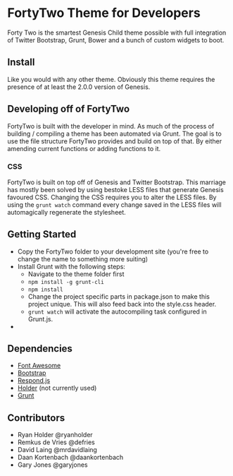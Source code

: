 # FortyTwo Theme for Developers

Forty Two is the smartest Genesis Child theme possible with full integration of Twitter Bootstrap, Grunt, Bower and a bunch of custom widgets to boot.

## Install

Like you would with any other theme. Obviously this theme requires the presence of at least the 2.0.0 version of Genesis.

## Developing off of FortyTwo

FortyTwo is built with the developer in mind. As much of the process of building / compiling a theme has been automated via Grunt. The goal is to use the file structure FortyTwo provides and build on top of that. By either amending current functions or adding functions to it.

### CSS

FortyTwo is built on top off of Genesis and Twitter Bootstrap. This marriage has mostly been solved by using bestoke LESS files that generate Genesis favoured CSS. Changing the CSS requires you to alter the LESS files. By using the ```grunt watch``` command every change saved in the LESS files will automagically regenerate the stylesheet.

## Getting Started

* Copy the FortyTwo folder to your development site (you're free to change the name to something more suiting)
* Install Grunt with the following steps:
	* Navigate to the theme folder first
	* ```npm install -g grunt-cli```
	* ```npm install```
	* Change the project specific parts in package.json to make this project unique. This will also feed back into the style.css header.
	* ```grunt watch``` will activate the autocompiling task configured in Grunt.js.
*

## Dependencies

* [Font Awesome](https://github.com/FortAwesome/Font-Awesome/releases)
* [Bootstrap](https://github.com/twbs/bootstrap/releases)
* [Respond.js](https://github.com/scottjehl/Respond/releases)
* [Holder](https://github.com/imsky/holder/releases) (not currently used)
* [Grunt](http://gruntjs.com/)

## Contributors

* Ryan Holder @ryanholder
* Remkus de Vries @defries
* David Laing @mrdavidlaing
* Daan Kortenbach @daankortenbach
* Gary Jones @garyjones

